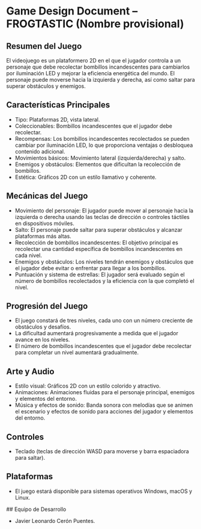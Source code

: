 # Game Design Document – FROGTASTIC (Nombre provisional)

## Resumen del Juego
El videojuego es un plataformero 2D en el que el jugador controla a un personaje que debe recolectar bombillos incandescentes para cambiarlos por iluminación LED y mejorar la eficiencia energética del mundo. El personaje puede moverse hacia la izquierda y derecha, así como saltar para superar obstáculos y enemigos.

## Características Principales
- Tipo: Plataformas 2D, vista lateral.
- Coleccionables: Bombillos incandescentes que el jugador debe recolectar.
- Recompensas: Los bombillos incandescentes recolectados se pueden cambiar por iluminación LED, lo que proporciona ventajas o desbloquea contenido adicional.
- Movimientos básicos: Movimiento lateral (izquierda/derecha) y salto.
- Enemigos y obstáculos: Elementos que dificultan la recolección de bombillos.
- Estética: Gráficos 2D con un estilo llamativo y coherente.

## Mecánicas del Juego
- Movimiento del personaje: El jugador puede mover al personaje hacia la izquierda o derecha usando las teclas de dirección o controles táctiles en dispositivos móviles.
- Salto: El personaje puede saltar para superar obstáculos y alcanzar plataformas más altas.
- Recolección de bombillos incandescentes: El objetivo principal es recolectar una cantidad específica de bombillos incandescentes en cada nivel.
- Enemigos y obstáculos: Los niveles tendrán enemigos y obstáculos que el jugador debe evitar o enfrentar para llegar a los bombillos.
- Puntuación y sistema de estrellas: El jugador será evaluado según el número de bombillos recolectados y la eficiencia con la que completó el nivel.

## Progresión del Juego
- El juego constará de tres niveles, cada uno con un número creciente de obstáculos y desafíos.
- La dificultad aumentará progresivamente a medida que el jugador avance en los niveles.
- El número de bombillos incandescentes que el jugador debe recolectar para completar un nivel aumentará gradualmente.

## Arte y Audio
- Estilo visual: Gráficos 2D con un estilo colorido y atractivo.
- Animaciones: Animaciones fluidas para el personaje principal, enemigos y elementos del entorno.
- Música y efectos de sonido: Banda sonora con melodías que se animen el escenario y efectos de sonido para acciones del jugador y elementos del entorno.

## Controles
- Teclado (teclas de dirección WASD para moverse y barra espaciadora para saltar).

## Plataformas
- El juego estará disponible para sistemas operativos Windows, macOS y Linux.

## Equipo de Desarrollo
- Javier Leonardo Cerón Puentes.